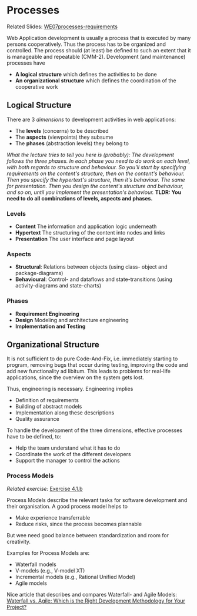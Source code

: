 # Processes
Related Slides: [WE07processes-requirements](https://svn.uni-koblenz.de/ist/webeng-wise1516/trunk/Slides/WE07processes-requirements.pdf)

Web Application development is usually a process that is executed by many persons cooperatively. Thus the process has to be organized and controlled. The process should (at least) be defined to such an extent that it is manageable and repeatable (CMM-2). Development (and maintenance) processes have

* **A logical structure** which defines the activities to be done
* **An organizational structure** which defines the coordination of the cooperative work

## Logical Structure
There are 3 *dimensions* to development activities in web applications:

* The **levels** (concerns) to be described
* The **aspects** (viewpoints) they subsume
* The **phases** (abstraction levels) they belong to

*What the lecture tries to tell you here is (probably): The development follows the three phases. In each phase you need to do work on each level, with both regards to structure and behaviour. So you'll start by specifying requirements on the content's structure, then on the content's behaviour. Then you specify the hypertext's structure, then it's behaviour. The same for presentation. Then you design the content's structure and behaviour, and so on, until you implement the presentation's behaviour.* **TLDR: You need to do all combinations of levels, aspects and phases.**

### Levels

* **Content** The information and application logic underneath
* **Hypertext** The structuring of the content into nodes and links
* **Presentation** The user interface and page layout

### Aspects

* **Structural**: Relations between objects (using class- object and package-diagrams)
* **Behavioural**: Control- and dataflows and state-transitions (using activity-diagrams and state-charts)

### Phases

* **Requirement Engineering**
* **Design** Modeling and architecture engineering
* **Implementation and Testing**


## Organizational Structure
It is not sufficient to do pure Code-And-Fix, i.e. immediately starting to program, removing bugs that occur during testing, improving the code and add new functionality ad libitum. This leads to problems for real-life applications, since the overview on the system gets lost.

Thus, engineering is necessary. Engineering implies

* Definition of requirements
* Building of abstract models
* Implementation along these descriptions
* Quality assurance

To handle the development of the three dimensions, effective processes have to be defined, to:

* Help the team understand what it has to do
* Coordinate the work of the different developers
* Support the manager to control the actions

### Process Models

*Related exercise:* [Exercise 4.1.b](https://svn.uni-koblenz.de/ist/webeng-wise1516/trunk/Exercise/Exercise4-Deadline16Dec2015/Exercise4.pdf)

Process Models describe the relevant tasks for software development and their organisation. A good process model helps to

* Make experience transferrable
* Reduce risks, since the process becomes plannable

But wee need good balance between standardization and room for creativity.

Examples for Process Models are:

* Waterfall models
* V-models (e.g., V-model XT)
* Incremental models (e.g., Rational Unified Model)
* Agile models

Nice article that describes and compares Waterfall- and Agile Models: [Waterfall vs. Agile: Which is the Right Development Methodology for Your Project?](http://www.seguetech.com/blog/2013/07/05/waterfall-vs-agile-right-development-methodology)
